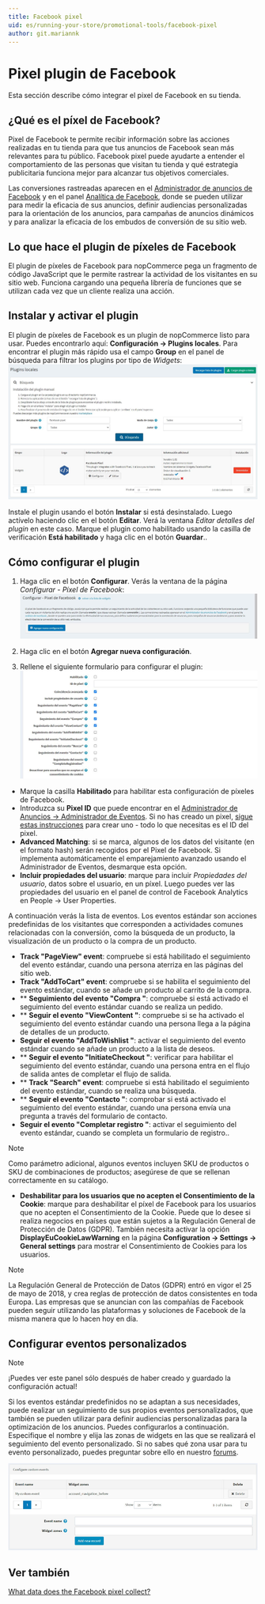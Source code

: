```yaml
---
title: Facebook pixel
uid: es/running-your-store/promotional-tools/facebook-pixel
author: git.mariannk
---
```


# Pixel plugin de Facebook

Esta sección describe cómo integrar el pixel de Facebook en su tienda.

## ¿Qué es el píxel de Facebook?

Pixel de Facebook te permite recibir información sobre las acciones realizadas en tu tienda para que tus anuncios de Facebook sean más relevantes para tu público. Facebook pixel puede ayudarte a entender el comportamiento de las personas que visitan tu tienda y qué estrategia publicitaria funciona mejor para alcanzar tus objetivos comerciales.

Las conversiones rastreadas aparecen en el [Administrador de anuncios de Facebook](https://www.facebook.com/adsmanager) y en el panel [Analítica de Facebook](https://business.facebook.com/analytics), donde se pueden utilizar para medir la eficacia de sus anuncios, definir audiencias personalizadas para la orientación de los anuncios, para campañas de anuncios dinámicos y para analizar la eficacia de los embudos de conversión de su sitio web.

## Lo que hace el plugin de píxeles de Facebook

El plugin de píxeles de Facebook para nopCommerce pega un fragmento de código JavaScript que le permite rastrear la actividad de los visitantes en su sitio web. Funciona cargando una pequeña librería de funciones que se utilizan cada vez que un cliente realiza una acción.

## Instalar y activar el plugin

El plugin de píxeles de Facebook es un plugin de nopCommerce listo para usar. Puedes encontrarlo aquí: **Configuración → Plugins locales**. Para encontrar el plugin más rápido usa el campo **Group** en el panel de búsqueda para filtrar los plugins por tipo de *Widgets*:
![Find the plugin](_static/facebook-pixel/plugin-list.jpg)

Instale el plugin usando el botón **Instalar** si está desinstalado. Luego actívelo haciendo clic en el botón **Editar**. Verá la ventana *Editar detalles del plugin* en este caso. Marque el plugin como habilitado usando la casilla de verificación **Está habilitado** y haga clic en el botón **Guardar**..

## Cómo configurar el plugin

1. Haga clic en el botón **Configurar**. Verás la ventana de la página *Configurar - Píxel de Facebook*:
![Configure - Facebook Pixel](_static/facebook-pixel/configure-window.jpg)

1. Haga clic en el botón **Agregar nueva configuración**.
1. Rellene el siguiente formulario para configurar el plugin:
![Formulario](_static/facebook-pixel/form.jpg)

* Marque la casilla **Habilitado** para habilitar esta configuración de píxeles de Facebook.
* Introduzca su **Pixel ID** que puede encontrar en el [Administrador de Anuncios → Administrador de Eventos](https://business.facebook.com/events_manager). Si no has creado un pixel, [sigue estas instrucciones](https://www.facebook.com/business/help/952192354843755) para crear uno - todo lo que necesitas es el ID del pixel.
* **Advanced Matching**: si se marca, algunos de los datos del visitante (en el formato hash) serán recogidos por el Pixel de Facebook. Si implementa automáticamente el emparejamiento avanzado usando el Administrador de Eventos, desmarque esta opción.
* **Incluir propiedades del usuario**: marque para incluir *Propiedades del usuario*, datos sobre el usuario, en un píxel. Luego puedes ver las propiedades del usuario en el panel de control de Facebook Analytics en People → User Properties.

A continuación verás la lista de eventos. Los eventos estándar son acciones predefinidas de los visitantes que corresponden a actividades comunes relacionadas con la conversión, como la búsqueda de un producto, la visualización de un producto o la compra de un producto.

* **Track "PageView" event**: compruebe si está habilitado el seguimiento del evento estándar, cuando una persona aterriza en las páginas del sitio web.
* **Track "AddToCart" event**: compruebe si se habilita el seguimiento del evento estándar, cuando se añade un producto al carrito de la compra.
* ** **Seguimiento del evento "Compra "**: compruebe si está activado el seguimiento del evento estándar cuando se realiza un pedido.
* ** **Seguir el evento "ViewContent "**: compruebe si se ha activado el seguimiento del evento estándar cuando una persona llega a la página de detalles de un producto.
* **Seguir el evento "AddToWishlist "**: activar el seguimiento del evento estándar cuando se añade un producto a la lista de deseos.
* ** **Seguir el evento "InitiateCheckout "**: verificar para habilitar el seguimiento del evento estándar, cuando una persona entra en el flujo de salida antes de completar el flujo de salida.
* ** **Track "Search" event**: compruebe si está habilitado el seguimiento del evento estándar, cuando se realiza una búsqueda.
* ** **Seguir el evento "Contacto "**: comprobar si está activado el seguimiento del evento estándar, cuando una persona envía una pregunta a través del formulario de contacto.
* **Seguir el evento "Completar registro "**: activar el seguimiento del evento estándar, cuando se completa un formulario de registro..

> [!NOTE]
>
> Como parámetro adicional, algunos eventos incluyen SKU de productos o SKU de combinaciones de productos; asegúrese de que se rellenan correctamente en su catálogo.

* **Deshabilitar para los usuarios que no acepten el Consentimiento de la Cookie**: marque para deshabilitar el píxel de Facebook para los usuarios que no acepten el Consentimiento de la Cookie. Puede que lo desee si realiza negocios en países que están sujetos a la Regulación General de Protección de Datos (GDPR). También necesita activar la opción **DisplayEuCookieLawWarning** en la página **Configuration → Settings → General settings** para mostrar el Consentimiento de Cookies para los usuarios.

> [!NOTE]
>
> La Regulación General de Protección de Datos (GDPR) entró en vigor el 25 de mayo de 2018, y crea reglas de protección de datos consistentes en toda Europa. Las empresas que se anuncian con las compañías de Facebook pueden seguir utilizando las plataformas y soluciones de Facebook de la misma manera que lo hacen hoy en día.

## Configurar eventos personalizados

> [!NOTE]
>
> ¡Puedes ver este panel sólo después de haber creado y guardado la configuración actual!

Si los eventos estándar predefinidos no se adaptan a sus necesidades, puede realizar un seguimiento de sus propios eventos personalizados, que también se pueden utilizar para definir audiencias personalizadas para la optimización de los anuncios.
Puedes configurarlos a continuación. Especifique el nombre y elija las zonas de widgets en las que se realizará el seguimiento del evento personalizado. Si no sabes qué zona usar para tu evento personalizado, puedes preguntar sobre ello en nuestro [forums](https://www.nopcommerce.com/boards).

![Configure custom events](_static/facebook-pixel/custom-events.jpg)

## Ver también

[What data does the Facebook pixel collect?](https://developers.facebook.com/docs/facebook-pixel/support#pixelcollect)
